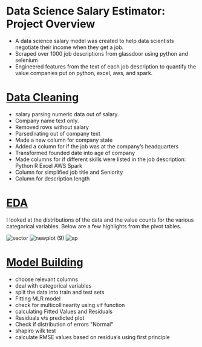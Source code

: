 # Data Science Salary Estimator: Project Overview
- A data science salary  model was created to help data scientists negotiate their income when they get a job.
- Scraped over 1000 job descriptions from glassdoor using python and selenium
- Engineered features from the text of each job description to quantify the value companies put on python, excel, aws, and spark.
# [Data Cleaning](https://github.com/Ahmd-karrar/ds_salary/blob/master/Data%20cleaning.py)
- salary parsing numeric data out of salary.
- Company name text only.
- Removed rows without salary
- Parsed rating out of company text
- Made a new column for company state
- Added a column for if the job was at the company’s headquarters
- Transformed founded date into age of company
- Made columns for if different skills were listed in the job description:
Python
R
Excel
AWS
Spark
- Column for simplified job title and Seniority
- Column for description length
# [EDA](https://github.com/Ahmd-karrar/ds_salary/blob/master/ds_salary_eda.ipynb)
I looked at the distributions of the data and the value counts for the various categorical variables. Below are a few highlights from the pivot tables.

![sector](https://github.com/Ahmd-karrar/ds_salary/assets/155227956/6aefca44-3cf8-4702-95c8-eb99ba9b49b3)
![newplot (9)](https://github.com/Ahmd-karrar/ds_salary/assets/155227956/a26790ec-5a5f-4c63-9364-b2d9071bf843)
![sp](https://github.com/Ahmd-karrar/ds_salary/assets/155227956/eddf7c6d-00c3-4709-8579-0edccf8e2681)

# [Model Building](https://github.com/Ahmd-karrar/ds_salary/blob/master/MLR_model.py)
- choose relevant columns
- deal with categorical variables
- split the data into train and test sets
- Fitting MLR model
- check for multicollinearity using vif function
- calculating Fitted Values and Residuals
- Residuals v/s predicted plot
- Check if distribution of errors "Normal"
- shapiro wilk test 
- calculate RMSE values based on residuals using first principle




